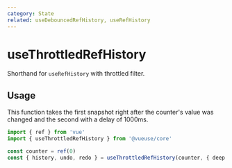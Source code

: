 ```yaml
---
category: State
related: useDebouncedRefHistory, useRefHistory
---
```


# useThrottledRefHistory

Shorthand for `useRefHistory` with throttled filter.

## Usage

This function takes the first snapshot right after the counter's value was changed and the second with a delay of 1000ms.

```ts
import { ref } from 'vue'
import { useThrottledRefHistory } from '@vueuse/core'

const counter = ref(0)
const { history, undo, redo } = useThrottledRefHistory(counter, { deep: true, throttle: 1000 })
```
